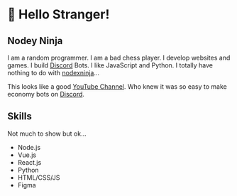 # 👋 Hello Stranger!
## Nodey Ninja
I am a random programmer. I am a bad chess player. I develop websites and games. I build [Discord](https://discord.com/app) Bots. I like JavaScript and Python. I totally have nothing to do with [nodexninja](https://github.com/nodexninja)...

This looks like a good [YouTube Channel](https://www.youtube.com/channel/UC4c4iyvuy3vjBL9ffZ2928A?sub_confirmation=1). Who knew it was so easy to make economy bots on [Discord](https://discord.com/app). 

## Skills
Not much to show but ok...
- Node.js
- Vue.js
- React.js
- Python
- HTML/CSS/JS
- Figma
